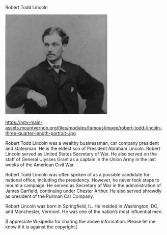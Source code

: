 Robert Todd Lincoln


![Robert Todd Lincoln](https://github.com/ywangnccu/ywang/blob/main/images/RobertLincoln.jpg)

https://mtv-main-assets.mountvernon.org/files/modules/famous/image/robert-todd-lincoln-three-quarter-length-portrait-.jpg

Robert Todd Lincoln was a wealthy businessman, car company president and statesman. He is the eldest son of President Abraham Lincoln. 
Robert Lincoln served as United States Secretary of War. He also served on the staff of General Ulysses Grant as a captain in the Union Army in the last weeks of the American Civil War.

Robert Todd Lincoln was often spoken of as a possible candidate for national office, including the presidency. 
However, he never took steps to mount a campaign. He served as Secretary of War in the administration of James Garfield, continuing under Chester Arthur. 
He also served shrewdly as president of the Pullman Car Company.

Robert Lincoln was born in Springfield, IL. He resided in Washington, DC, and Manchester, Vermont. He was one of the nation’s most influential men.


(I appreciate Wikipedia for sharing the above information. Please let me know if it is against the copyright.)
